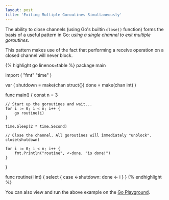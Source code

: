 ```yaml
---
layout: post
title: 'Exiting Multiple Goroutines Simultaneously'
---
```

The ability to close channels (using Go's builtin `close()` function) forms the basis of a useful pattern in Go:
<i>using a single channel to exit multiple goroutines</i>. 

This pattern makes use of the fact that performing a receive operation on a closed channel will never block.

<div class="scrollable">
{% highlight go linenos=table %}
package main

import (
	"fmt"
	"time"
)

var (
	shutdown = make(chan struct{})
	done     = make(chan int)
)

func main() {
	const n = 3

	// Start up the goroutines and wait...
	for i := 0; i < n; i++ {
		go routine(i)
	}

	time.Sleep(2 * time.Second)

	// Close the channel. All goroutines will immediately "unblock".
	close(shutdown)

	for i := 0; i < n; i++ {
		fmt.Println("routine", <-done, "is done!")
	}
}

func routine(i int) {
	select {
	case <-shutdown:
		done <- i
	}
}
{% endhighlight %}
</div>

You can also view and run the above example on the [Go Playground](http://play.golang.org/p/BFpSmmcnsE).